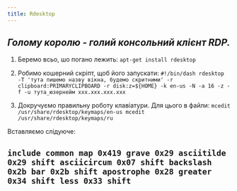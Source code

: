 ```yaml
---
title: Rdesktop
---
```


_Голому королю - голий консольний клієнт RDP._
-----


1. Беремо всьо, шо погано лежить:
`apt-get install rdesktop`

2. Робимо кошерний скріпт, щоб його запускати:
`#!/bin/dash
rdesktop -T 'тута пишемо назву вікна, будемо скритними' -r clipboard:PRIMARYCLIPBOARD -r disk:z=${HOME} -k en-us -N -a 16 -z -f -u тута_юзернейм xxx.xxx.xxx.xxx`

3. Докручуємо правильну роботу клавіатури. Для цього в файли:
`mcedit /usr/share/rdesktop/keymaps/en-us
mcedit /usr/share/rdesktop/keymaps/ru`

Вставляємо слідуюче:

`include common
map 0x419
grave 0x29
asciitilde 0x29 shift
asciicircum 0x07 shift
backslash 0x2b
bar 0x2b shift
apostrophe 0x28
greater 0x34 shift
less 0x33 shift`
-----